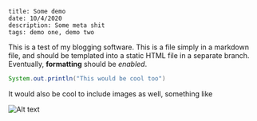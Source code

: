 ```
title: Some demo
date: 10/4/2020
description: Some meta shit
tags: demo one, demo two
```

This is a test of my blogging software. This is a file simply in a markdown file, and should be templated into a static HTML file in a separate branch. Eventually, **formatting** should be _enabled_.

```Java
System.out.println("This would be cool too")
```

It would also be cool to include images as well, something like

![Alt text](stuff.png)